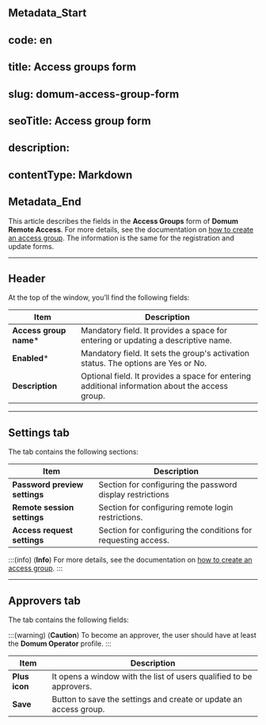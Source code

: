 ## Metadata_Start 
## code: en
## title: Access groups form 
## slug: domum-access-group-form 
## seoTitle: Access group form 
## description:  
## contentType: Markdown 
## Metadata_End
This article describes the fields in the **Access Groups** form of **Domum Remote Access**. For more details, see the documentation on [how to create an access group](/v3-32/docs/domum-create-access-group-for-vendor). The information is the same for the registration and update forms.

---
## Header
At the top of the window, you’ll find the following fields:

**Item**|**Description**
|---|---|
**Access group name***|Mandatory field. It provides a space for entering or updating a descriptive name.
**Enabled***|Mandatory field. It sets the group's activation status. The options are Yes or No.
**Description**|Optional field. It provides a space for entering additional information about the access group.

---
## Settings tab
The tab contains the following sections:

**Item**|**Description**
|---|---|
**Password preview settings**|Section for configuring the password display restrictions
**Remote session settings**|Section for configuring remote login restrictions.
**Access request settings**|Section for configuring the conditions for requesting access.

:::(info) (**Info**)
For more details, see the documentation on [how to create an access group](/v3-32/docs/domum-create-access-group-for-vendor).
:::

---
## Approvers tab
The tab contains the following fields:

:::(warning) (**Caution**)
To become an approver, the user should have at least the **Domum Operator** profile.
:::

**Item**|**Description**
|---|---|
**Plus icon**|It opens a window with the list of users qualified to be approvers.
**Save**|Button to save the settings and create or update an access group.


